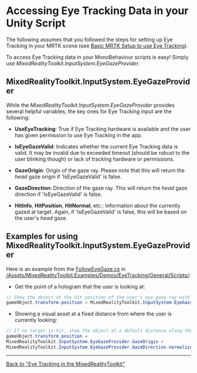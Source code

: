 # Accessing Eye Tracking Data in your Unity Script

The following assumes that you followed the steps for setting up Eye Tracking in your MRTK scene (see [Basic MRTK Setup to use Eye Tracking](/Documentation/EyeTracking/EyeTracking_BasicSetup.md)).

To access Eye Tracking data in your MonoBehaviour scripts is easy! Simply use *MixedRealityToolkit.InputSystem.EyeGazeProvider*.

## MixedRealityToolkit.InputSystem.EyeGazeProvider
While the *MixedRealityToolkit.InputSystem.EyeGazeProvider* provides several helpful variables, the key ones for Eye Tracking input are the following:

- **UseEyeTracking**: 
True if Eye Tracking hardware is available and the user has given permission to use Eye Tracking in the app. 

- **IsEyeGazeValid**: 
Indicates whether the current Eye Tracking data is valid. 
It may be invalid due to exceeded timeout (should be robust to the user blinking though) or lack of tracking hardware or permissions.

- **GazeOrigin**: 
Origin of the gaze ray. 
Please note that this will return the *head* gaze origin if 'IsEyeGazeValid' is false.

- **GazeDirection**:
Direction of the gaze ray. 
This will return the *head* gaze direction if 'IsEyeGazeValid' is false.

- **HitInfo**, **HitPosition**, **HitNormal**, etc.:
Information about the currently gazed at target. 
Again, if 'IsEyeGazeValid' is false, this will be based on the user's *head* gaze.


## Examples for using MixedRealityToolkit.InputSystem.EyeGazeProvider
Here is an example from the 
[FollowEyeGaze.cs](/Assets/MixedRealityToolkit.Examples/Demos/EyeTracking/General/Scripts/FollowEyeGaze.cs) in 
[/Assets/MixedRealityToolkit.Examples/Demos/EyeTracking/General/Scripts/](/Assets/MixedRealityToolkit.Examples/Demos/EyeTracking/General/Scripts/):

- Get the point of a hologram that the user is looking at:
```csharp
// Show the object at the hit position of the user's eye gaze ray with the target.
gameObject.transform.position = MixedRealityToolkit.InputSystem.EyeGazeProvider.HitPosition; 
```



- Showing a visual asset at a fixed distance from where the user is currently looking:
```csharp
// If no target is hit, show the object at a default distance along the gaze ray.
gameObject.transform.position = 
MixedRealityToolkit.InputSystem.EyeGazeProvider.GazeOrigin + 
MixedRealityToolkit.InputSystem.EyeGazeProvider.GazeDirection.normalized * defaultDistanceInMeters;
```



---
[Back to "Eye Tracking in the MixedRealityToolkit"](/Documentation/EyeTracking/EyeTracking_Main.md)